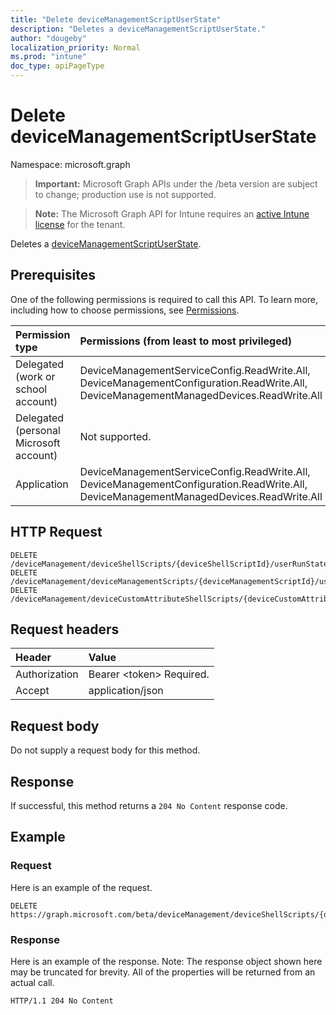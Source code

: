 ```yaml
---
title: "Delete deviceManagementScriptUserState"
description: "Deletes a deviceManagementScriptUserState."
author: "dougeby"
localization_priority: Normal
ms.prod: "intune"
doc_type: apiPageType
---
```


# Delete deviceManagementScriptUserState

Namespace: microsoft.graph

> **Important:** Microsoft Graph APIs under the /beta version are subject to change; production use is not supported.

> **Note:** The Microsoft Graph API for Intune requires an [active Intune license](https://go.microsoft.com/fwlink/?linkid=839381) for the tenant.

Deletes a [deviceManagementScriptUserState](../resources/intune-devices-devicemanagementscriptuserstate.md).

## Prerequisites
One of the following permissions is required to call this API. To learn more, including how to choose permissions, see [Permissions](/graph/permissions-reference).

|Permission type|Permissions (from least to most privileged)|
|:---|:---|
|Delegated (work or school account)|DeviceManagementServiceConfig.ReadWrite.All, DeviceManagementConfiguration.ReadWrite.All, DeviceManagementManagedDevices.ReadWrite.All|
|Delegated (personal Microsoft account)|Not supported.|
|Application|DeviceManagementServiceConfig.ReadWrite.All, DeviceManagementConfiguration.ReadWrite.All, DeviceManagementManagedDevices.ReadWrite.All|

## HTTP Request
<!-- {
  "blockType": "ignored"
}
-->
``` http
DELETE /deviceManagement/deviceShellScripts/{deviceShellScriptId}/userRunStates/{deviceManagementScriptUserStateId}
DELETE /deviceManagement/deviceManagementScripts/{deviceManagementScriptId}/userRunStates/{deviceManagementScriptUserStateId}
DELETE /deviceManagement/deviceCustomAttributeShellScripts/{deviceCustomAttributeShellScriptId}/userRunStates/{deviceManagementScriptUserStateId}
```

## Request headers
|Header|Value|
|:---|:---|
|Authorization|Bearer &lt;token&gt; Required.|
|Accept|application/json|

## Request body
Do not supply a request body for this method.

## Response
If successful, this method returns a `204 No Content` response code.

## Example

### Request
Here is an example of the request.
``` http
DELETE https://graph.microsoft.com/beta/deviceManagement/deviceShellScripts/{deviceShellScriptId}/userRunStates/{deviceManagementScriptUserStateId}
```

### Response
Here is an example of the response. Note: The response object shown here may be truncated for brevity. All of the properties will be returned from an actual call.
``` http
HTTP/1.1 204 No Content
```




